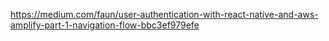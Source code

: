 https://medium.com/faun/user-authentication-with-react-native-and-aws-amplify-part-1-navigation-flow-bbc3ef979efe
